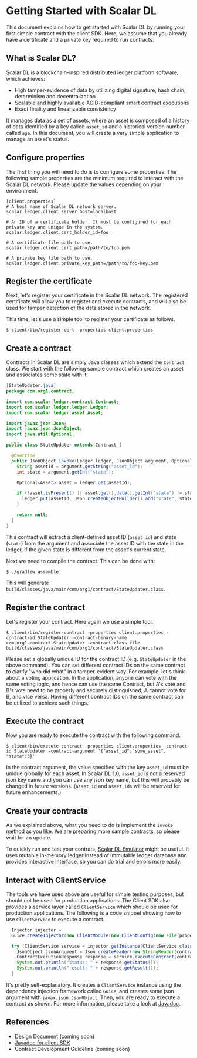 # Getting Started with Scalar DL

This document explains how to get started with Scalar DL by running your first simple contract with the client SDK.
Here, we assume that you already have a certificate and a private key required to run contracts.

## What is Scalar DL?

Scalar DL is a blockchain-inspired distributed ledger platform software, which achieves:

* High tamper-evidence of data by utilizing digital signature, hash chain, determinism and decentralization
* Scalable and highly available ACID-compliant smart contract executions
* Exact finality and linearizable consistency

It manages data as a set of assets, where an asset is composed of a history of data identified by a key called `asset_id` and a historical version number called `age`.
In this document, you will create a very simple application to manage an asset's status.

## Configure properties

The first thing you will need to do is to configure some properties.
The following sample properties are the minimum required to interact with the Scalar DL network.
Please update the values depending on your environment.
```
[client.properties]
# A host name of Scalar DL network server.
scalar.ledger.client.server_host=localhost

# An ID of a certificate holder. It must be configured for each private key and unique in the system.
scalar.ledger.client.cert_holder_id=foo

# A certificate file path to use.
scalar.ledger.client.cert_path=/path/to/foo.pem

# A private key file path to use. 
scalar.ledger.client.private_key_path=/path/to/foo-key.pem
```

## Register the certificate

Next, let's register your certificate in the Scalar DL network.
The registered certificate will allow you to register and execute contracts, and will also be used for tamper detection of the data stored in the network.

This time, let's use a simple tool to register your certificate as follows.

```
$ client/bin/register-cert -properties client.properties
```

## Create a contract

Contracts in Scalar DL are simply Java classes which extend the `Contract` class.
We start with the following sample contract which creates an asset and associates some state with it.

```java
[StateUpdater.java]
package com.org1.contract;

import com.scalar.ledger.contract.Contract;
import com.scalar.ledger.ledger.Ledger;
import com.scalar.ledger.asset.Asset;

import javax.json.Json;
import javax.json.JsonObject;
import java.util.Optional;

public class StateUpdater extends Contract {

  @Override
  public JsonObject invoke(Ledger ledger, JsonObject argument, Optional<JsonObject> properties) {
    String assetId = argument.getString("asset_id");
    int state = argument.getInt("state");

    Optional<Asset> asset = ledger.get(assetId);

    if (!asset.isPresent() || asset.get().data().getInt("state") != state) {
      ledger.put(assetId, Json.createObjectBuilder().add("state", state).build());
    }

    return null;
  }
}
```

This contract will extract a client-defined asset ID (`asset_id`) and state (`state`) from the argument and associate the asset ID with the state in the ledger, if the given state is different from the asset's current state.

Next we need to compile the contract. This can be done with:
```
$ ./gradlew assemble
```

This will generate `build/classes/java/main/com/org1/contract/StateUpdater.class`.

## Register the contract

Let's register your contract. Here again we use a simple tool.

```
$ client/bin/register-contract -properties client.properties -contract-id StateUpdater -contract-binary-name com.org1.contract.StateUpdater -contract-class-file build/classes/java/main/com/org1/contract/StateUpdater.class
```

Please set a globally unique ID for the contract ID (e.g. `StateUpdater` in the above command).
You can set different contract IDs on the same contract to clarify "who did what" in a tamper-evident way.
For example, let's think about a voting application.
In the application, anyone can vote with the same voting logic, and hence can use the same Contract, but A's vote and B's vote need to be properly and securely distinguished; A cannot vote for B, and vice versa. Having different contract IDs on the same contract can be utilized to achieve such things.

## Execute the contract

Now you are ready to execute the contract with the following command.

```
$ client/bin/execute-contract -properties client.properties -contract-id StateUpdater -contract-argument '{"asset_id":"some_asset", "state":3}'
```

In the contract argument, the value specified with the key `asset_id` must be unique globally for each asset.
In Scalar DL 1.0, `asset_id` is not a reserved json key name and you can use any json key name, but this will probably be changed in future versions.
(`asset_id` and `asset_ids` will be reserved for future enhancements.)

## Create your contracts

As we explained above, what you need to do is implement the `invoke` method as you like.
We are preparing more sample contracts, so please wait for an update.

To quickly run and test your contrats, [Scalar DL Emulator](https://github.com/scalar-labs/scalardl-emulator) might be useful.
It uses mutable in-memory ledger instead of immutable ledger database and provides interactive interface, so you can do trial and errors more easily.

## Interact with ClientService 

The tools we have used above are useful for simple testing purposes, but should not be used for production applications. The Client SDK also provides a service layer called `ClientService` which should be used for production applications.
The following is a code snippet showing how to use `ClientService` to execute a contract.

```java
  Injector injector =
  Guice.createInjector(new ClientModule(new ClientConfig(new File(properties))));

  try (ClientService service = injector.getInstance(ClientService.class)) {
    JsonObject jsonArgument = Json.createReader(new StringReader(contractArgument)).readObject();
    ContractExecutionResponse response = service.executeContract(contractId, jsonArgument);
    System.out.println("status: " + response.getStatus());
    System.out.println("result: " + response.getResult());
  }
```

It's pretty self-explanatory. It creates a `ClientService` instance using the dependency injection framework called `Guice`,
and creates some json argument with `javax.json.JsonObject`.
Then, you are ready to execute a contract as shown.
For more information, please take a look at [Javadoc](https://scalar-labs.github.io/scalardl-client-sdk/javadoc/client/).

## References

* Design Document (coming soon)
* [Javadoc for client SDK](https://scalar-labs.github.io/scalardl-client-sdk/javadoc/client/)
* Contract Development Guideline (coming soon)
